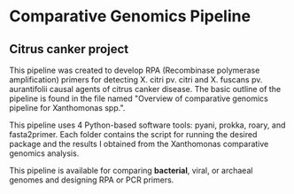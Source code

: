 # Comparative Genomics Pipeline 
## Citrus canker project

This pipeline was created to develop RPA (Recombinase polymerase amplification) primers for detecting X. citri pv. citri and X. fuscans pv. aurantifolii causal agents of citrus canker disease. The basic outline of the pipeline is found in the file named "Overview of comparative genomics pipeline for Xanthomonas spp.". 

This pipeline uses 4 Python-based software tools: pyani, prokka, roary, and fasta2primer. Each folder contains the script for running the desired package and the results I obtained from the Xanthomonas comparative genomics analysis.

This pipeline is available for comparing **bacterial**, viral, or archaeal genomes and designing RPA or PCR primers.
